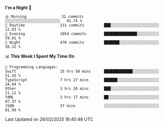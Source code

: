 <!--START_SECTION:waka-->
**I'm a Night 🦉** 

```text
🌞 Morning                31 commits          ░░░░░░░░░░░░░░░░░░░░░░░░░   01.74 % 
🌆 Daytime                231 commits         ███░░░░░░░░░░░░░░░░░░░░░░   12.93 % 
🌃 Evening                1054 commits        ███████████████░░░░░░░░░░   59.01 % 
🌙 Night                  470 commits         ███████░░░░░░░░░░░░░░░░░░   26.32 % 
```


📊 **This Week I Spent My Time On** 

```text
💬 Programming Languages: 
Swift                    15 hrs 58 mins      █████████████░░░░░░░░░░░░   51.43 % 
TypeScript               7 hrs 27 mins       ██████░░░░░░░░░░░░░░░░░░░   24.04 % 
Other                    3 hrs 26 mins       ███░░░░░░░░░░░░░░░░░░░░░░   11.11 % 
YAML                     2 hrs 17 mins       ██░░░░░░░░░░░░░░░░░░░░░░░   07.37 % 
JSON                     37 mins             ░░░░░░░░░░░░░░░░░░░░░░░░░   01.99 % 
```


 Last Updated on 26/02/2025 18:40:48 UTC
<!--END_SECTION:waka-->
